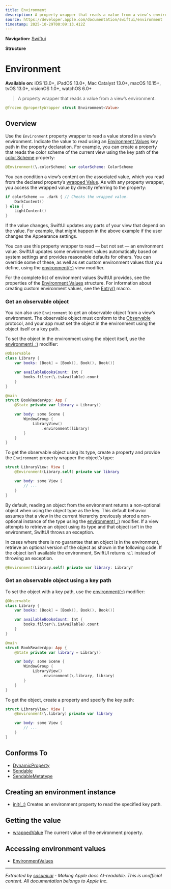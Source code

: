 ```yaml
---
title: Environment
description: A property wrapper that reads a value from a view’s environment.
source: https://developer.apple.com/documentation/swiftui/environment
timestamp: 2025-10-29T00:09:13.412Z
---
```


**Navigation:** [Swiftui](/documentation/swiftui)

**Structure**

# Environment

**Available on:** iOS 13.0+, iPadOS 13.0+, Mac Catalyst 13.0+, macOS 10.15+, tvOS 13.0+, visionOS 1.0+, watchOS 6.0+

> A property wrapper that reads a value from a view’s environment.

```swift
@frozen @propertyWrapper struct Environment<Value>
```

## Overview

Use the `Environment` property wrapper to read a value stored in a view’s environment. Indicate the value to read using an [Environment Values](/documentation/swiftui/environmentvalues) key path in the property declaration. For example, you can create a property that reads the color scheme of the current view using the key path of the [color Scheme](/documentation/swiftui/environmentvalues/colorscheme) property:

```swift
@Environment(\.colorScheme) var colorScheme: ColorScheme
```

You can condition a view’s content on the associated value, which you read from the declared property’s [wrapped Value](/documentation/swiftui/environment/wrappedvalue). As with any property wrapper, you access the wrapped value by directly referring to the property:

```swift
if colorScheme == .dark { // Checks the wrapped value.
    DarkContent()
} else {
    LightContent()
}
```

If the value changes, SwiftUI updates any parts of your view that depend on the value. For example, that might happen in the above example if the user changes the Appearance settings.

You can use this property wrapper to read — but not set — an environment value. SwiftUI updates some environment values automatically based on system settings and provides reasonable defaults for others. You can override some of these, as well as set custom environment values that you define, using the [environment(_:_:)](/documentation/swiftui/view/environment(_:_:)) view modifier.

For the complete list of environment values SwiftUI provides, see the properties of the [Environment Values](/documentation/swiftui/environmentvalues) structure. For information about creating custom environment values, see the [Entry()](/documentation/swiftui/entry()) macro.

### Get an observable object

You can also use `Environment` to get an observable object from a view’s environment. The observable object must conform to the [Observable](/documentation/Observation/Observable) protocol, and your app must set the object in the environment using the object itself or a key path.

To set the object in the environment using the object itself, use the [environment(_:)](/documentation/swiftui/view/environment(_:)) modifier:

```swift
@Observable
class Library {
    var books: [Book] = [Book(), Book(), Book()]

    var availableBooksCount: Int {
        books.filter(\.isAvailable).count
    }
}

@main
struct BookReaderApp: App {
    @State private var library = Library()

    var body: some Scene {
        WindowGroup {
            LibraryView()
                .environment(library)
        }
    }
}
```

To get the observable object using its type, create a property and provide the `Environment` property wrapper the object’s type:

```swift
struct LibraryView: View {
    @Environment(Library.self) private var library

    var body: some View {
        // ...
    }
}
```

By default, reading an object from the environment returns a non-optional object when using the object type as the key. This default behavior assumes that a view in the current hierarchy previously stored a non-optional instance of the type using the [environment(_:)](/documentation/swiftui/view/environment(_:)) modifier. If a view attempts to retrieve an object using its type and that object isn’t in the environment, SwiftUI throws an exception.

In cases where there is no guarantee that an object is in the environment, retrieve an optional version of the object as shown in the following code. If the object isn’t available the environment, SwiftUI returns `nil` instead of throwing an exception.

```swift
@Environment(Library.self) private var library: Library?
```

### Get an observable object using a key path

To set the object with a key path, use the [environment(_:_:)](/documentation/swiftui/view/environment(_:_:)) modifier:

```swift
@Observable
class Library {
    var books: [Book] = [Book(), Book(), Book()]

    var availableBooksCount: Int {
        books.filter(\.isAvailable).count
    }
}

@main
struct BookReaderApp: App {
    @State private var library = Library()

    var body: some Scene {
        WindowGroup {
            LibraryView()
                .environment(\.library, library)
        }
    }
}
```

To get the object, create a property and specify the key path:

```swift
struct LibraryView: View {
    @Environment(\.library) private var library

    var body: some View {
        // ...
    }
}
```

## Conforms To

- [DynamicProperty](/documentation/swiftui/dynamicproperty)
- [Sendable](/documentation/Swift/Sendable)
- [SendableMetatype](/documentation/Swift/SendableMetatype)

## Creating an environment instance

- [init(_:)](/documentation/swiftui/environment/init(_:)) Creates an environment property to read the specified key path.

## Getting the value

- [wrappedValue](/documentation/swiftui/environment/wrappedvalue) The current value of the environment property.

## Accessing environment values

- [EnvironmentValues](/documentation/swiftui/environmentvalues)

---

*Extracted by [sosumi.ai](https://sosumi.ai) - Making Apple docs AI-readable.*
*This is unofficial content. All documentation belongs to Apple Inc.*
